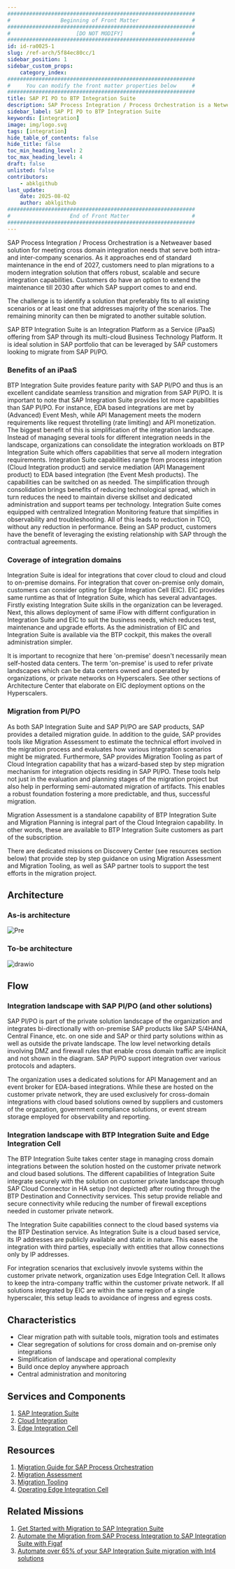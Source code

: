 ```yaml
---
############################################################
#                Beginning of Front Matter                 #
############################################################
#                     [DO NOT MODIFY]                      #
############################################################
id: id-ra0025-1 
slug: /ref-arch/5f84ec80cc/1
sidebar_position: 1
sidebar_custom_props:
    category_index:
############################################################
#     You can modify the front matter properties below     #
############################################################
title: SAP PI PO to BTP Integration Suite
description: SAP Process Integration / Process Orchestration is a Netweaver based solution for meeting cross domain integration needs that serve both intra- and inter-company scenarios. As it approaches end of standard maintenance, customers need to migrate to modern integration solution that offers robust, scalable and secure integration capabilities. SAP BTP Integration Suite is an ideal solution that meets this criteria as well as provides feature parity for seamless transition from SAP PI/PO.
sidebar_label: SAP PI PO to BTP Integration Suite
keywords: [integration]
image: img/logo.svg
tags: [integration]
hide_table_of_contents: false
hide_title: false
toc_min_heading_level: 2
toc_max_heading_level: 4
draft: false
unlisted: false
contributors:
    - abklgithub
last_update:
    date: 2025-08-02
    author: abklgithub
############################################################
#                   End of Front Matter                    #
############################################################
---
```


<!-- Add the 'why?' for this architecture. Why do we have it? What is its purpose -->
SAP Process Integration / Process Orchestration is a Netweaver based solution for meeting cross domain integration needs that serve both intra- and inter-company scenarios. As it approaches end of standard maintenance in the end of 2027, customers need to plan migrations to a modern integration solution that offers robust, scalable and secure integration capabilities. Customers do have an option to extend the maintenance till 2030 after which SAP support comes to and end.

The challenge is to identify a solution that preferably fits to all existing scenarios or at least one that addresses majority of the scenarios. The remaining minority can then be migrated to another suitable solution.

SAP BTP Integration Suite is an Integration Platform as a Service (iPaaS) offering from SAP through its multi-cloud Business Technology Platform. It is ideal solution in SAP portfolio that can be leveraged by SAP customers looking to migrate from SAP PI/PO. 

### Benefits of an iPaaS
BTP Integration Suite provides feature parity with SAP PI/PO and thus is an excellent candidate seamless transition and migration from SAP PI/PO. It is important to note that SAP Integration Suite provides lot more capabilities than SAP PI/PO. For instance, EDA based integrations are met by (Advanced) Event Mesh, while API Management meets the modern requirements like request throtelling (rate limiting) and API monetization. The biggest benefit of this is simplification of the integration landscape. Instead of managing several tools for different integration needs in the landscape, organizations can consolidate the integration workloads on BTP Integration Suite which offers capabilities that serve all modern integration requirements. Integration Suite capabilities range from process integration (Cloud Integration product) and service mediation (API Management product) to EDA based integration (the Event Mesh products). The capabilities can be switched on as needed. The simplification through consolidation brings benefits of reducing  technological spread, which in turn reduces the need to maintain diverse skillset and dedicated administration and support teams per technology. Integration Suite comes equipped with centralized Integration Monitoring feature that simplifies in observability and troubleshooting. All of this leads to reduction in TCO, without any reduction in performance. Being an SAP product, customers have the benefit of leveraging the existing relationship with SAP through the contractual agreements.

### Coverage of integration domains
Integration Suite is ideal for integrations that cover cloud to cloud and cloud to on-premise domains. For integration that cover on-premise only domain, customers can consider opting for Edge Integration Cell (EIC). EIC provides same runtime as that of Integration Suite, which has several advantages. Firstly existing Integration Suite skills in the organization can be leveraged. Next, this allows deployment of same iFlow with differnt configuration in Integration Suite and EIC to suit the business needs, which reduces test, maintenance and upgrade efforts. As the administration of EIC and Integration Suite is available via the BTP cockpit, this makes the overall administration simpler.

It is important to recognize that here 'on-premise' doesn't necessarily mean self-hosted data centers. The term 'on-premise' is used to refer private landscapes which can be data centers owned and operated by organizations, or private networks on Hyperscalers. See other sections of Architecture Center that elaborate on EIC deployment options on the Hyperscalers. 

### Migration from PI/PO
As both SAP Integration Suite and SAP PI/PO are SAP products, SAP provides a detailed migration guide. In addition to the guide, SAP provides tools like Migration Assessment to estimate the technical effort involved in the migration process and evaluates how various integration scenarios might be migrated. Furthermore, SAP provides Migration Tooling as part of Cloud Integration capability that has a wizard-based step by step migration mechanism for integration objects residing in SAP PI/PO. These tools help not just in the evaluation and planning stages of the migration project but also help in performing semi-automated migration of artifacts. This enables a robust foundation fostering a more predictable, and thus, successful migration. 

Migration Assessment is a standalone capability of BTP Integration Suite and Migration Planning is integral part of the Cloud Integraion capability. In other words, these are available to BTP Integration Suite customers as part of the subscription.

There are dedicated missions on Discovery Center (see resources section below) that provide step by step guidance on using Migration Assessment and Migration Tooling, as well as SAP partner tools to support the test efforts in the migration project.

## Architecture

### As-is architecture
![Pre](images/SAP_Architecture_Center_BTP_IS_EIC-Pre.png)

### To-be architecture
![drawio](drawio/SAP_Architecture_Center_BTP_IS_EIC.drawio)

## Flow

### Integration landscape with SAP PI/PO (and other solutions)
SAP PI/PO is part of the private solution landscape of the organization and integrates bi-directionally with on-premise SAP products like SAP S/4HANA, Central Finance, etc. on one side and SAP or third party solutions within as well as outside the private landscape. The low level networking details involving DMZ and firewall rules that enable cross domain traffic are implicit and not shown in the diagram. SAP PI/PO support integration over various protocols and adapters.

The organization uses a dedicated solutions for API Management and an event broker for EDA-based integrations. While these are hosted on the customer private network, they are used exclusively for cross-domain integrations with cloud based solutions owned by suppliers and customers of the orgazation, government compliance solutions, or event stream storage employed for observability and reporting.

### Integration landscape with BTP Integration Suite and Edge Integration Cell
The BTP Integration Suite takes center stage in managing cross domain integrations between the solution hosted on the customer private network and cloud based solutions. The different capabilities of Integration Suite integrate securely with the solution on customer private landscape through SAP Cloud Connector in HA setup (not depicted) after routing through the BTP Destination and Connectivity services. This setup provide reliable and secure connectivity while reducing the number of firewall exceptions needed in customer private network.

The Integration Suite capabilities connect to the cloud based systems via the BTP Destination service. As Integration Suite is a cloud based service, its IP addresses are publicly available and static in nature. This eases the integration with third parties, especially with entities that allow connections only by IP addresses.

For integration scenarios that exclusively invovle systems within the customer private network, organization uses Edge Integration Cell. It allows to keep the intra-company traffic within the customer private network. If all solutions integrated by EIC are within the same region of a single hyperscaler, this setup leads to avoidance of ingress and egress costs.

## Characteristics

- Clear migration path with suitable tools, migration tools and estimates
- Clear segregation of solutions for cross domain and on-premise only integrations
- Simplification of landscape and operational complexity
- Build once deploy anywhere approach 
- Central administration and monitoring

## Services and Components

1. [SAP Integration Suite](https://discovery-center.cloud.sap/serviceCatalog/integration-suite?]region=all)
2. [Cloud Integration](https://help.sap.com/viewer/368c481cd6954bdfa5d0435479fd4eaf/Cloud/en-US/9af2f05c7eb04457aee5906fd8553e00.html)
3. [Edge Integration Cell](https://help.sap.com/docs/integration-suite/sap-integration-suite/what-is-sap-integration-suite-edge-integration-cell)

## Resources

1. [Migration Guide for SAP Process Orchestration](https://help.sap.com/docs/migration-guide-po/migration-guide-for-sap-process-orchestration/migration-guide-sap-process-orchestration)
2. [Migration Assessment](https://help.sap.com/docs/integration-suite/sap-integration-suite/migration-assessment)
3. [Migration Tooling](https://help.sap.com/docs/integration-suite/sap-integration-suite/migration-tooling)
4. [Operating Edge Integration Cell](https://help.sap.com/docs/integration-suite/sap-integration-suite/operations-cockpit)

## Related Missions

1. [Get Started with Migration to SAP Integration Suite](https://discovery-center.cloud.sap/missiondetail/4408/4694/)
2. [Automate the Migration from SAP Process Integration to SAP Integration Suite with Figaf](https://discovery-center.cloud.sap/missiondetail/3717/3760/)
3. [Automate over 65% of your SAP Integration Suite migration with Int4 solutions](https://discovery-center.cloud.sap/missiondetail/4196/4449/)